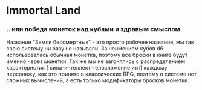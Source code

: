 Immortal Land
=======
### .. или победа монеток над кубами и здравым смыслом

Название "Земли бессмертных" - это просто рабочее название, мы так свою систему ни разу не называли. За неимением кубов d6 использовалась обычная монетка, поэтому все броски в книге будут именно через монетки. Так же мы не загонялись с распределением характеристик ( сила-интеллект-телосложение итп) каждому персонажу, как это принято в классических RPG, поэтому в системе нет сложных вычислений, а есть только модификаторы бросков монетки.